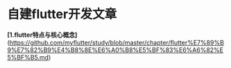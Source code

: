 # 自建flutter开发文章

**[1.flutter特点与核心概念]**(https://github.com/myflutter/study/blob/master/chapter/flutter%E7%89%B9%E7%82%B9%E4%B8%8E%E6%A0%B8%E5%BF%83%E6%A6%82%E5%BF%B5.md)

